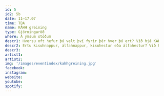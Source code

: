 ```yaml
---
id: 5
id2: 5b
date: 11–17.07
time: TBA
name: KÁHH greining
type: Gjörningaröð
where: Á ýmsum stöðum
descr1: Hversu oft hefur þú velt því fyrir þér hver þú ert? Við hjá KÁHH-greiningu höfum þróað hið fullkomna ferli svo þú getur loksins komist að þínum innri sannleika!
descr2: Ertu kisuhnappur, álfahnappur, kisuhestur eða álfahestur? Við komumst að því í sameiningu og tökum skref í átt að dýpri sjálfsþekkingu og lífshamingju!
descr3: 
artist1:
artist2:
img: '/images/eventindex/kahhgreining.jpg'
facebook: 
instagram: 
website:
youtube: 
spotify: 
---
```

